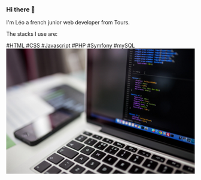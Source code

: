### Hi there 👋

I'm Léo a french junior web developer from Tours.

The stacks I use are:

#HTML 
#CSS 
#Javascript 
#PHP 
#Symfony 
#mySQL
![Cover](https://github.com/leobro7/leobro7/blob/main/img/laptop-gd3224bceb_1920.jpg)

